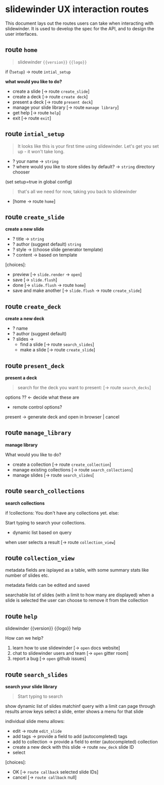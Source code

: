 # slidewinder UX interaction routes

This document lays out the routes users can take when interacting with slidewinder. It is used to develop the spec for the API, and to design the user interfaces.


## route `home`

> slidewinder `{{version}}` `{{logo}}`

if (!`setup`) -> route `intial_setup`

**what would you like to do?**

- create a slide [-> route `create_slide`]
- create a deck [-> route `create deck`]
- present a deck [-> route `present deck`]
- manage your slide library [-> route `manage library`]
- get help [-> route `help`]
- exit [-> route `exit`]

## route `intial_setup`

> It looks like this is your first time using slidewinder.
Let's get you set up - it won't take long.

- ? your name -> `string`
- ? where would you like to store slides by default? ->
    `string` directory chooser

(set setup=true in global config)

> that's all we need for now, taking you back to slidewinder
  - [home -> route `home`]

## route `create_slide`

**create a new slide**

- ? title -> `string`
- ? author (suggest default) `string`
- ? style -> (choose slide generator template)
- ? content -> based on template

[choices]:
- preview [-> `slide.render` -> `open`]
- save [-> `slide.flush`]
- done [-> `slide.flush` -> route `home`]
- save and make another [-> `slide.flush` -> route `create_slide`]

## route `create_deck`

**create a new deck**

- ? name
- ? author (suggest default)
- ? slides ->
  - find a slide [-> route `search_slides`]
  - make a slide [-> route `create_slide`]

## route `present_deck`

**present a deck**

> search for the deck you want to present: [-> route `search_decks`]

options ?? <- decide what these are
- remote control options?

present -> generate deck and open in browser | cancel

## route `manage_library`

**manage library**

What would you like to do?
- create a collection [-> route `create_collection`]
- manage existing collections [-> route `search_collections`]
- manage slides [-> route `search_slides`[

## route `search_collections`

**search collections**

if !collections:
You don't have any collections yet.
else:

Start typing to search your collections.

- dynamic list based on query

when user selects a result [-> route `collection_view`]

## route `collection_view`

metadata fields are isplayed as a table, with some summary stats
like number of slides etc.

metadata fields can be edited and saved

searchable list of slides (with a limit to how many are displayed)
when a slide is selected the user can choose to remove it from the collection

## route `help`

slidewinder {{version}} {{logo}} help

How can we help?

1. learn how to use slidewinder [-> `open` docs website]
2. chat to slidewinder users and team [-> `open` gitter room]
3. report a bug [-> `open` github issues]

## route `search_slides`

**search your slide library**

> Start typing to search

show dynamic list of slides matchinf query with a limit
can page through results
arrow keys select a slide, enter shows a menu for that slide

individual slide menu allows:
- edit -> route `edit_slide`
- add tags -> provide a field to add (autocompleted) tags
- add to collection -> provide a field to enter (autocompleted) collection
- create a new deck with this slide -> route `new_deck` slide ID
- select

[choices]:
  - OK [-> `route callback` selected slide IDs]
  - cancel [-> `route callback` null]
